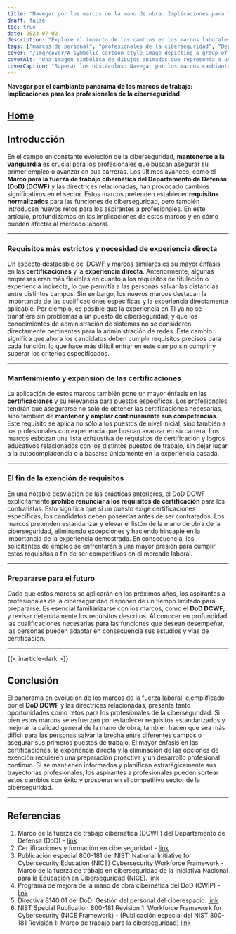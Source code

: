 ```yaml
---
title: "Navegar por los marcos de la mano de obra: Implicaciones para los profesionales de la ciberseguridad"
draft: false
toc: true
date: 2023-07-02
description: "Explore el impacto de los cambios en los marcos laborales sobre los profesionales de la ciberseguridad y los retos a los que se enfrentan para cumplir los nuevos requisitos."
tags: ["marcos de personal", "profesionales de la ciberseguridad", "Departamento de Defensa", "Marco del personal cibernético del DoD", "certificaciones", "mercado laboral", "desarrollo profesional", "trayectorias profesionales", "industria de la ciberseguridad", "experiencia directa", "requisitos normalizados", "opciones de exención", "cualificaciones", "paisaje en evolución", "DCWF", "implicaciones marco", "requisitos cambiantes", "personal de ciberseguridad", "promoción profesional", "directrices para el personal", "certificaciones de seguridad", "funciones de ciberseguridad", "cambios en la industria", "mercado laboral de la ciberseguridad", "retos para la mano de obra", "educación en ciberseguridad", "ampliación de competencias", "normas sobre personal de ciberseguridad", "futuros profesionales de la ciberseguridad", "Preparación del DoD DCWF", "mejora de la mano de obra"]
cover: "/img/cover/A_symbolic_cartoon-style_image_depicting_a_group_of_cyberse.png"
coverAlt: "Una imagen simbólica de dibujos animados que representa a un grupo de profesionales de la ciberseguridad recorriendo un paisaje laberíntico con marcos de trabajo como obstáculos imponentes, mientras sostienen certificados y suben escaleras de desarrollo profesional."
coverCaption: "Superar los obstáculos: Navegar por los marcos cambiantes de la mano de obra."
---
```


**Navegar por el cambiante panorama de los marcos de trabajo: Implicaciones para los profesionales de la ciberseguridad**.

## [Home](/cyber-security-career-playbook-start/)

## Introducción

En el campo en constante evolución de la ciberseguridad, **mantenerse a la vanguardia** es crucial para los profesionales que buscan asegurar su primer empleo o avanzar en sus carreras. Los últimos avances, como el **Marco para la fuerza de trabajo cibernética del Departamento de Defensa (DoD) (DCWF)** y las directrices relacionadas, han provocado cambios significativos en el sector. Estos marcos pretenden establecer **requisitos normalizados** para las funciones de ciberseguridad, pero también introducen nuevos retos para los aspirantes a profesionales. En este artículo, profundizamos en las implicaciones de estos marcos y en cómo pueden afectar al mercado laboral.

______

### Requisitos más estrictos y necesidad de experiencia directa

Un aspecto destacable del DCWF y marcos similares es su mayor énfasis en las **certificaciones** y la **experiencia directa**. Anteriormente, algunas empresas eran más flexibles en cuanto a los requisitos de titulación o experiencia indirecta, lo que permitía a las personas salvar las distancias entre distintos campos. Sin embargo, los nuevos marcos destacan la importancia de las cualificaciones específicas y la experiencia directamente aplicable. Por ejemplo, es posible que la experiencia en TI ya no se transfiera sin problemas a un puesto de ciberseguridad, y que los conocimientos de administración de sistemas no se consideren directamente pertinentes para la administración de redes. Este cambio significa que ahora los candidatos deben cumplir requisitos precisos para cada función, lo que hace más difícil entrar en este campo sin cumplir y superar los criterios especificados.

______

### Mantenimiento y expansión de las certificaciones

La aplicación de estos marcos también pone un mayor énfasis en las **certificaciones** y su relevancia para puestos específicos. Los profesionales tendrán que asegurarse no sólo de obtener las certificaciones necesarias, sino también de **mantener y ampliar continuamente sus competencias**. Este requisito se aplica no sólo a los puestos de nivel inicial, sino también a los profesionales con experiencia que buscan avanzar en su carrera. Los marcos esbozan una lista exhaustiva de requisitos de certificación y logros educativos relacionados con los distintos puestos de trabajo, sin dejar lugar a la autocomplacencia o a basarse únicamente en la experiencia pasada.

______

### El fin de la exención de requisitos

En una notable desviación de las prácticas anteriores, el DoD DCWF explícitamente **prohíbe renunciar a los requisitos de certificación** para los contratistas. Esto significa que si un puesto exige certificaciones específicas, los candidatos deben poseerlas antes de ser contratados. Los marcos pretenden estandarizar y elevar el listón de la mano de obra de la ciberseguridad, eliminando excepciones y haciendo hincapié en la importancia de la experiencia demostrada. En consecuencia, los solicitantes de empleo se enfrentarán a una mayor presión para cumplir estos requisitos a fin de ser competitivos en el mercado laboral.

______

### Prepararse para el futuro

Dado que estos marcos se aplicarán en los próximos años, los aspirantes a profesionales de la ciberseguridad disponen de un tiempo limitado para prepararse. Es esencial familiarizarse con los marcos, como el **DoD DCWF**, y revisar detenidamente los requisitos descritos. Al conocer en profundidad las cualificaciones necesarias para las funciones que desean desempeñar, las personas pueden adaptar en consecuencia sus estudios y vías de certificación.

______
{{< inarticle-dark >}}
## Conclusión

El panorama en evolución de los marcos de la fuerza laboral, ejemplificado por el **DoD DCWF** y las directrices relacionadas, presenta tanto oportunidades como retos para los profesionales de la ciberseguridad. Si bien estos marcos se esfuerzan por establecer requisitos estandarizados y mejorar la calidad general de la mano de obra, también hacen que sea más difícil para las personas salvar la brecha entre diferentes campos o asegurar sus primeros puestos de trabajo. El mayor énfasis en las certificaciones, la experiencia directa y la eliminación de las opciones de exención requieren una preparación proactiva y un desarrollo profesional continuo. Si se mantienen informados y planifican estratégicamente sus trayectorias profesionales, los aspirantes a profesionales pueden sortear estos cambios con éxito y prosperar en el competitivo sector de la ciberseguridad.

______

## Referencias

1. Marco de la fuerza de trabajo cibernética (DCWF) del Departamento de Defensa (DoD) - [link](https://www.acq.osd.mil/cmmc/dod-cyber-workforce-framework.html)
2. Certificaciones y formación en ciberseguridad - [link](https://www.comptia.org/certifications/security)
3. Publicación especial 800-181 del NIST: National Initiative for Cybersecurity Education (NICE) Cybersecurity Workforce Framework - Marco de la fuerza de trabajo en ciberseguridad de la Iniciativa Nacional para la Educación en Ciberseguridad (NICE). [link](https://nvlpubs.nist.gov/nistpubs/specialpublications/nist.sp.800-181.pdf)
4. Programa de mejora de la mano de obra cibernética del DoD (CWIP) - [link](https://public.cyber.mil/wid/dcwf/)
5. Directiva 8140.01 del DoD: Gestión del personal del ciberespacio. [link](https://dodcio.defense.gov/Portals/0/Documents/Library/DoDM-8140-03.pdf)
6. NIST Special Publication 800-181 Revision 1: Workforce Framework for Cybersecurity (NICE Framework) - (Publicación especial del NIST 800-181 Revisión 1: Marco de trabajo para la ciberseguridad) [link](https://csrc.nist.gov/publications/detail/sp/800-181/rev-1/final)